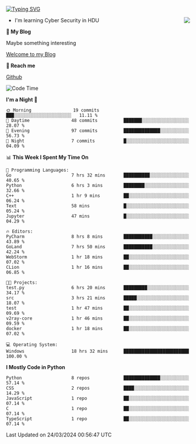 [![Typing SVG](https://readme-typing-svg.herokuapp.com?font=Fira+Code&pause=1000&random=false&width=450&height=60&lines=Hello+%F0%9F%91%8B%F0%9F%8F%BB;I'm+JBNRZ)](https://git.io/typing-svg)

<a href="#">
  <img align="right" src="https://github-readme-stats.vercel.app/api?username=JBNRZ&show_icons=true&bg_color=15,f2f7fd,E0EAFC" />
</a>

- I'm learning Cyber Security in HDU

 **🌱 My Blog**

Maybe something interesting

[Welcome to my Blog](https://jbnrz.com.cn/)

 **💬 Reach me** 

[Github](https://github.com/JBNRZ)


<!--START_SECTION:waka-->
![Code Time](http://img.shields.io/badge/Code%20Time-397%20hrs%2044%20mins-blue)

**I'm a Night 🦉** 

```text
🌞 Morning                19 commits          ███░░░░░░░░░░░░░░░░░░░░░░   11.11 % 
🌆 Daytime                48 commits          ███████░░░░░░░░░░░░░░░░░░   28.07 % 
🌃 Evening                97 commits          ██████████████░░░░░░░░░░░   56.73 % 
🌙 Night                  7 commits           █░░░░░░░░░░░░░░░░░░░░░░░░   04.09 % 
```


📊 **This Week I Spent My Time On** 

```text
💬 Programming Languages: 
Go                       7 hrs 32 mins       ██████████░░░░░░░░░░░░░░░   40.65 % 
Python                   6 hrs 3 mins        ████████░░░░░░░░░░░░░░░░░   32.66 % 
C++                      1 hr 9 mins         ██░░░░░░░░░░░░░░░░░░░░░░░   06.24 % 
Text                     58 mins             █░░░░░░░░░░░░░░░░░░░░░░░░   05.24 % 
Jupyter                  47 mins             █░░░░░░░░░░░░░░░░░░░░░░░░   04.29 % 

🔥 Editors: 
PyCharm                  8 hrs 8 mins        ███████████░░░░░░░░░░░░░░   43.89 % 
GoLand                   7 hrs 50 mins       ███████████░░░░░░░░░░░░░░   42.24 % 
WebStorm                 1 hr 18 mins        ██░░░░░░░░░░░░░░░░░░░░░░░   07.02 % 
CLion                    1 hr 16 mins        ██░░░░░░░░░░░░░░░░░░░░░░░   06.85 % 

🐱‍💻 Projects: 
test.py                  6 hrs 20 mins       █████████░░░░░░░░░░░░░░░░   34.17 % 
src                      3 hrs 21 mins       █████░░░░░░░░░░░░░░░░░░░░   18.07 % 
test                     1 hr 47 mins        ██░░░░░░░░░░░░░░░░░░░░░░░   09.69 % 
v2ray-core               1 hr 46 mins        ██░░░░░░░░░░░░░░░░░░░░░░░   09.59 % 
docker                   1 hr 18 mins        ██░░░░░░░░░░░░░░░░░░░░░░░   07.02 % 

💻 Operating System: 
Windows                  18 hrs 32 mins      █████████████████████████   100.00 % 
```

**I Mostly Code in Python** 

```text
Python                   8 repos             ██████████████░░░░░░░░░░░   57.14 % 
CSS                      2 repos             ████░░░░░░░░░░░░░░░░░░░░░   14.29 % 
JavaScript               1 repo              ██░░░░░░░░░░░░░░░░░░░░░░░   07.14 % 
C                        1 repo              ██░░░░░░░░░░░░░░░░░░░░░░░   07.14 % 
TypeScript               1 repo              ██░░░░░░░░░░░░░░░░░░░░░░░   07.14 % 
```




 Last Updated on 24/03/2024 00:56:47 UTC
<!--END_SECTION:waka-->
